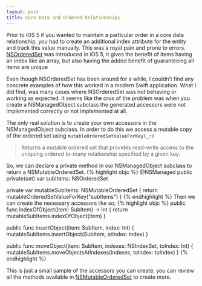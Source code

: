 ```yaml
---
layout: post
title: Core Data and Ordered Relationships
---
```

Prior to iOS 5 if you wanted to maintain a particular order in a core data relationship, you had to create an additional index attribute for the entity and track this value manually.  This was a royal pain and prone to errors. [NSOrderedSet](https://developer.apple.com/library/ios/documentation/Foundation/Reference/NSOrderedSet_Class/index.html) was introduced in iOS 5, it gives the benefit of items having an index like an array, but also having the added benefit of guaranteeing  all items are unique

Even though NSOrderedSet has been around for a while, I couldn’t find any concrete examples of how this worked in a modern Swift application. What I did find, was many cases where NSOrderedSet was not behaving or working as expected. It seems like the crux of the problem was when you create a NSManagedObject subclass the generated accessors were not implemented correctly or not implemented at all.

The only real solution is to create your own accessors in the NSManagedObject subclass. In order to do this we access a mutable copy of the ordered set using
`mutableOrderedSetValueForKey(_:)`
> Returns a mutable ordered set that provides read-write access to the uniquing ordered to-many relationship specified by a given key.

So, we can declare a private method in our NSManagedObject subclass to return a NSMutableOrderedSet.
{% highlight objc %}
@NSManaged public private(set) var subItems: NSOrderedSet

private var mutableSubItems: NSMutableOrderedSet {
   return mutableOrderedSetValueForKey("subItems")
}
{% endhighlight %}
Then we can create the necessary accessors like so;
{% highlight objc %}
public func indexOfObject(item: SubItem) -> Int {
    return mutableSubItems.indexOfObject(item)
}

public func insertObject(item: SubItem, index: Int) {
    mutableSubItems.insertObject(SubItem, atIndex: index)
}

public func moveObject(item: SubItem, indexes: NSIndexSet, toIndex: Int) {
    mutableSubItems.moveObjectsAtIndexes(indexes, toIndex: toIndex)
}
{% endhighlight %}

This is just a small sample of the accessors you can create, you can review all the methods available in [NSMutableOrderedSet](https://developer.apple.com/library/ios/documentation/Foundation/Reference/NSMutableOrderedSet_Class/index.html) to create more.
